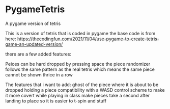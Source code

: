 # PygameTetris
A pygame version of tetris 

This is a version of tetris that is coded in pygame 
the base code is from here: 
https://thecodingfun.com/2021/11/04/use-pygame-to-create-tetris-game-an-updated-version/

there are a few added features:

Peices can be hard dropped by pressing space
the piece randomizer follows the same pattern as the real tetris which means the same piece cannot be shown thrice in a row

The features that i want to add:
ghost of the piece where it is about to be dropped
holding a piece
compatibility with a WASD control scheme to make it more covert while playing in class
make pieces take a second after landing to place so it is easier to t-spin and stuff
